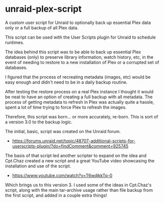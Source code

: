 # unraid-plex-script
A custom user script for Unraid to optionally back up essential Plex data only or a full backup of all Plex data.

This script can be used with the User Scripts plugin for Unraid to schedule runtimes.

The idea behind this script was to be able to back up essential Plex databases (only) to preserve library information,
watch history, etc, in the event of needing to restore to a new installation of Plex or a corrupted set of databases.

I figured that the process of recreating metadata (images, etc) would be easy enough and didn't need to be in a daily backup routine.

After testing the restore process on a real Plex instance I thought it would be neat to have an option of creating a full backup
with all metadata.  The process of getting metadata to refresh in Plex was actually quite a hassle, spent a lot of time trying
to force Plex to refresh the images.

Therefore, this script was born... or more accurately, re-born.  This is sort of a version 3.0 to the backup logic.

The initial, basic, script was created on the Unraid forum.
 - https://forums.unraid.net/topic/48707-additional-scripts-for-userscripts-plugin/?do=findComment&comment=925745
 
 The basis of that script led another scripter to expand on the idea and Cpt.Chaz created a new script and a great
 YouTube video showcasing the installation and use of the script. 
 - https://www.youtube.com/watch?v=T6wdjkkTq-0
 
 Which brings us to this version 3.  I used some of the ideas in Cpt.Chaz's script, along with the main tar-archive
 usage rather than file backup from the first script, and added in a couple extra things!
 
 
